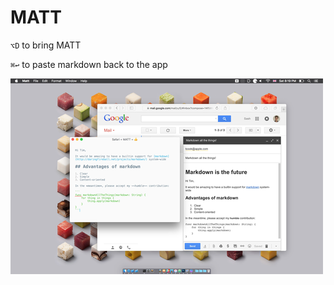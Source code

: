 # MATT

`⌥D` to bring MATT

`⌘↩` to paste markdown back to the app

![](https://raw.githubusercontent.com/NSFWObject/MATT/master/MATT.png)
